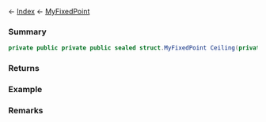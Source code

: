 ← [Index](Api-Index) ← [MyFixedPoint](VRage.MyFixedPoint)

### Summary

```csharp
private public private public sealed struct.MyFixedPoint Ceiling(private public sealed struct.MyFixedPoint a)
```

### Returns

### Example

### Remarks

